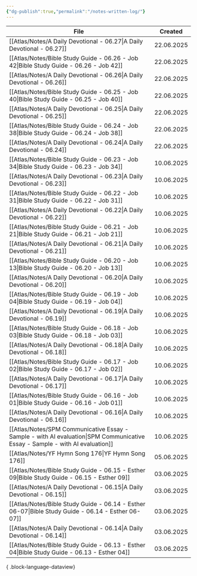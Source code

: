 ```yaml
---
{"dg-publish":true,"permalink":"/notes-written-log/"}
---
```


| File                                                                                                                            | Created    |
| ------------------------------------------------------------------------------------------------------------------------------- | ---------- |
| [[Atlas/Notes/A Daily Devotional - 06.27\|A Daily Devotional - 06.27]]                                                       | 22.06.2025 |
| [[Atlas/Notes/Bible Study Guide - 06.26 - Job 42\|Bible Study Guide - 06.26 - Job 42]]                                       | 22.06.2025 |
| [[Atlas/Notes/A Daily Devotional - 06.26\|A Daily Devotional - 06.26]]                                                       | 22.06.2025 |
| [[Atlas/Notes/Bible Study Guide - 06.25 - Job 40\|Bible Study Guide - 06.25 - Job 40]]                                       | 22.06.2025 |
| [[Atlas/Notes/A Daily Devotional - 06.25\|A Daily Devotional - 06.25]]                                                       | 22.06.2025 |
| [[Atlas/Notes/Bible Study Guide - 06.24 - Job 38\|Bible Study Guide - 06.24 - Job 38]]                                       | 22.06.2025 |
| [[Atlas/Notes/A Daily Devotional - 06.24\|A Daily Devotional - 06.24]]                                                       | 22.06.2025 |
| [[Atlas/Notes/Bible Study Guide - 06.23 - Job 34\|Bible Study Guide - 06.23 - Job 34]]                                       | 10.06.2025 |
| [[Atlas/Notes/A Daily Devotional - 06.23\|A Daily Devotional - 06.23]]                                                       | 10.06.2025 |
| [[Atlas/Notes/Bible Study Guide - 06.22 - Job 31\|Bible Study Guide - 06.22 - Job 31]]                                       | 10.06.2025 |
| [[Atlas/Notes/A Daily Devotional - 06.22\|A Daily Devotional - 06.22]]                                                       | 10.06.2025 |
| [[Atlas/Notes/Bible Study Guide - 06.21 - Job 21\|Bible Study Guide - 06.21 - Job 21]]                                       | 10.06.2025 |
| [[Atlas/Notes/A Daily Devotional - 06.21\|A Daily Devotional - 06.21]]                                                       | 10.06.2025 |
| [[Atlas/Notes/Bible Study Guide - 06.20 - Job 13\|Bible Study Guide - 06.20 - Job 13]]                                       | 10.06.2025 |
| [[Atlas/Notes/A Daily Devotional - 06.20\|A Daily Devotional - 06.20]]                                                       | 10.06.2025 |
| [[Atlas/Notes/Bible Study Guide - 06.19 - Job 04\|Bible Study Guide - 06.19 - Job 04]]                                       | 10.06.2025 |
| [[Atlas/Notes/A Daily Devotional - 06.19\|A Daily Devotional - 06.19]]                                                       | 10.06.2025 |
| [[Atlas/Notes/Bible Study Guide - 06.18 - Job 03\|Bible Study Guide - 06.18 - Job 03]]                                       | 10.06.2025 |
| [[Atlas/Notes/A Daily Devotional - 06.18\|A Daily Devotional - 06.18]]                                                       | 10.06.2025 |
| [[Atlas/Notes/Bible Study Guide - 06.17 - Job 02\|Bible Study Guide - 06.17 - Job 02]]                                       | 10.06.2025 |
| [[Atlas/Notes/A Daily Devotional - 06.17\|A Daily Devotional - 06.17]]                                                       | 10.06.2025 |
| [[Atlas/Notes/Bible Study Guide - 06.16 - Job 01\|Bible Study Guide - 06.16 - Job 01]]                                       | 10.06.2025 |
| [[Atlas/Notes/A Daily Devotional - 06.16\|A Daily Devotional - 06.16]]                                                       | 10.06.2025 |
| [[Atlas/Notes/SPM Communicative Essay - Sample - with AI evaluation\|SPM Communicative Essay - Sample - with AI evaluation]] | 10.06.2025 |
| [[Atlas/Notes/YF Hymn Song 176\|YF Hymn Song 176]]                                                                           | 05.06.2025 |
| [[Atlas/Notes/Bible Study Guide - 06.15 - Esther 09\|Bible Study Guide - 06.15 - Esther 09]]                                 | 03.06.2025 |
| [[Atlas/Notes/A Daily Devotional - 06.15\|A Daily Devotional - 06.15]]                                                       | 03.06.2025 |
| [[Atlas/Notes/Bible Study Guide - 06.14 - Esther 06-07\|Bible Study Guide - 06.14 - Esther 06-07]]                           | 03.06.2025 |
| [[Atlas/Notes/A Daily Devotional - 06.14\|A Daily Devotional - 06.14]]                                                       | 03.06.2025 |
| [[Atlas/Notes/Bible Study Guide - 06.13 - Esther 04\|Bible Study Guide - 06.13 - Esther 04]]                                 | 03.06.2025 |

{ .block-language-dataview}

